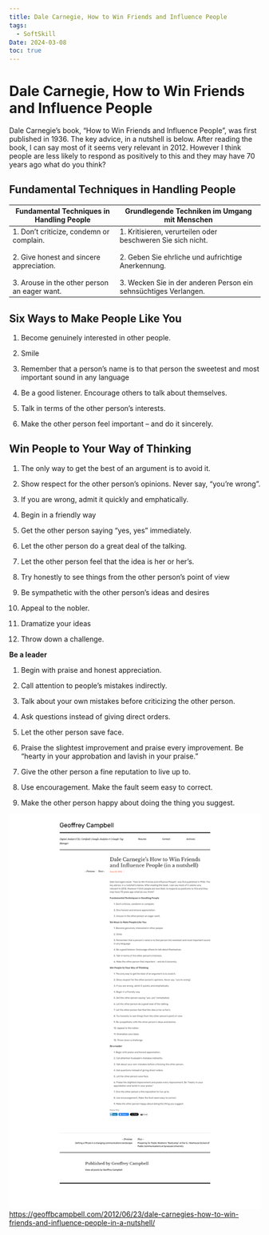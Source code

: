 ```yaml
---
title: Dale Carnegie, How to Win Friends and Influence People
tags:
  - SoftSkill
Date: 2024-03-08
toc: true
---
```


# Dale Carnegie, How to Win Friends and Influence People

Dale Carnegie’s book, “How to Win Friends and Influence People”, was first published in 1936. The key advice, in a nutshell is below. After reading the book, I can say most of it seems very relevant in 2012. However I think people are less likely to respond as positively to this and they may have 70 years ago what do you think?

## **Fundamental Techniques in Handling People**

| **Fundamental Techniques in Handling People** | **Grundlegende Techniken im Umgang mit Menschen** |
| --- | --- |
| 1. Don’t criticize, condemn or complain.<br><br>2. Give honest and sincere appreciation.<br><br>3. Arouse in the other person an eager want. | 1. Kritisieren, verurteilen oder beschweren Sie sich nicht.<br>    <br>2. Geben Sie ehrliche und aufrichtige Anerkennung.<br>    <br>3. Wecken Sie in der anderen Person ein sehnsüchtiges Verlangen. |

## **Six Ways to Make People Like You**

1. Become genuinely interested in other people.

2. Smile

3. Remember that a person’s name is to that person the sweetest and most important sound in any language

4. Be a good listener. Encourage others to talk about themselves.

5. Talk in terms of the other person’s interests.

6. Make the other person feel important – and do it sincerely.

## **Win People to Your Way of Thinking**

1. The only way to get the best of an argument is to avoid it.

2. Show respect for the other person’s opinions. Never say, “you’re wrong”.

3. If you are wrong, admit it quickly and emphatically.

4. Begin in a friendly way

5. Get the other person saying “yes, yes” immediately.

6. Let the other person do a great deal of the talking.

7. Let the other person feel that the idea is her or her’s.

8. Try honestly to see things from the other person’s point of view

9. Be sympathetic with the other person’s ideas and desires

10. Appeal to the nobler.

11. Dramatize your ideas

12. Throw down a challenge.

**Be a leader**

1. Begin with praise and honest appreciation.

2. Call attention to people’s mistakes indirectly.

3. Talk about your own mistakes before criticizing the other person.

4. Ask questions instead of giving direct orders.

5. Let the other person save face.

6. Praise the slightest improvement and praise every improvement. Be “hearty in your approbation and lavish in your praise.”

7. Give the other person a fine reputation to live up to.

8. Use encouragement. Make the fault seem easy to correct.

9. Make the other person happy about doing the thing you suggest.



![](../_asset/2024-03-08_DaleCanegie_image_1.png)
<https://geoffbcampbell.com/2012/06/23/dale-carnegies-how-to-win-friends-and-influence-people-in-a-nutshell/>
